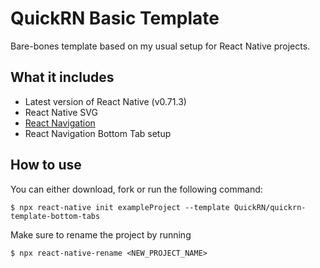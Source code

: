 # QuickRN Basic Template

Bare-bones template based on my usual setup for React Native projects.

## What it includes

- Latest version of React Native (v0.71.3)
- React Native SVG
- [React Navigation](https://reactnavigation.org/)
- React Navigation Bottom Tab setup
<!-- - [AppCenter](https://appcenter.ms) -->

## How to use

You can either download, fork or run the following command:

`$ npx react-native init exampleProject --template QuickRN/quickrn-template-bottom-tabs`

Make sure to rename the project by running

`$ npx react-native-rename <NEW_PROJECT_NAME>`
